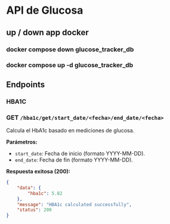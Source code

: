 # API de Glucosa
## up / down app docker
### docker compose down glucose_tracker_db
### docker compose up -d glucose_tracker_db
## Endpoints

### HBA1C
### GET `/hba1c/get/start_date/<fecha>/end_date/<fecha>`
Calcula el HbA1c basado en mediciones de glucosa.

**Parámetros:**
- `start_date`: Fecha de inicio (formato YYYY-MM-DD).
- `end_date`: Fecha de fin (formato YYYY-MM-DD).

**Respuesta exitosa (200):**
```json
{
    "data": {
        "hba1c": 5.82
    },
    "message": "HBA1c calculated successfully",
    "status": 200
}